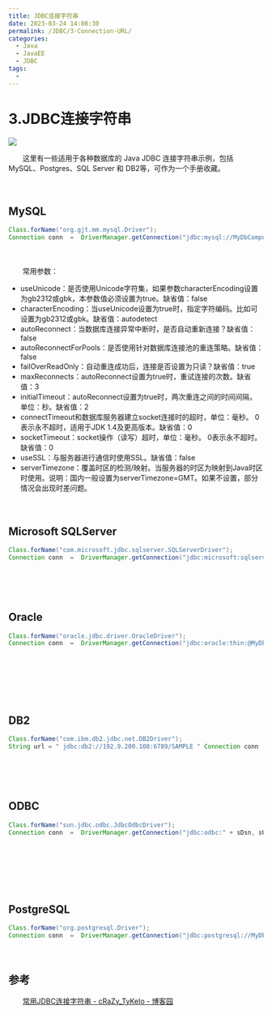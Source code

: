 ```yaml
---
title: JDBC连接字符串
date: 2023-03-24 14:08:30
permalink: /JDBC/3-Connection-URL/
categories:
  - Java
  - JavaEE
  - JDBC
tags:
  - 
---
```



# 3.JDBC连接字符串

![](https://image.peterjxl.com/blog/219.jpg)


　　这里有一些适用于各种数据库的 Java JDBC 连接字符串示例，包括 MySQL、Postgres、SQL Server 和 DB2等，可作为一个手册收藏。
<!-- more -->
　　‍

## MySQL

```java
Class.forName("org.gjt.mm.mysql.Driver");
Connection conn  =  DriverManager.getConnection("jdbc:mysql://MyDbComputerNameOrIP:3306/myDatabaseName" , sUsr, sPwd );
```

　　‍

　　常用参数：

* useUnicode：是否使用Unicode字符集，如果参数characterEncoding设置为gb2312或gbk，本参数值必须设置为true。缺省值：false
* characterEncoding：当useUnicode设置为true时，指定字符编码。比如可设置为gb2312或gbk。缺省值：autodetect
* autoReconnect：当数据库连接异常中断时，是否自动重新连接？缺省值：false
* autoReconnectForPools：是否使用针对数据库连接池的重连策略。缺省值：false
* failOverReadOnly：自动重连成功后，连接是否设置为只读？缺省值：true
* maxReconnects：autoReconnect设置为true时，重试连接的次数。缺省值：3
* initialTimeout：autoReconnect设置为true时，两次重连之间的时间间隔，单位：秒。缺省值：2
* connectTimeout和数据库服务器建立socket连接时的超时，单位：毫秒。 0表示永不超时，适用于JDK 1.4及更高版本。缺省值：0
* socketTimeout：socket操作（读写）超时，单位：毫秒。 0表示永不超时。缺省值：0
* useSSL：与服务器进行通信时使用SSL。缺省值：false
* serverTimezone：覆盖时区的检测/映射。当服务器的时区为映射到Java时区时使用。说明：国内一般设置为serverTimezone=GMT。如果不设置，部分情况会出现时差问题。

　　‍

## Microsoft SQLServer

```java
Class.forName("com.microsoft.jdbc.sqlserver.SQLServerDriver");
Connection conn  =  DriverManager.getConnection("jdbc:microsoft:sqlserver://MyDbComputerNameOrIP:1433;databaseName=master" , sUsr, sPwd );
```

　　‍

　　‍

## **Oracle**

```java
Class.forName("oracle.jdbc.driver.OracleDriver");
Connection conn  =  DriverManager.getConnection("jdbc:oracle:thin:@MyDbComputerNameOrIP:1521:ORCL" , sUsr, sPwd );
```

　　‍

　　‍

　　‍

## DB2

```java
Class.forName("com.ibm.db2.jdbc.net.DB2Driver");
String url = " jdbc:db2://192.9.200.108:6789/SAMPLE " Connection conn  =  DriverManager.getConnection( url, sUsr, sPwd );
```

　　‍

　　‍

## ODBC

```java
Class.forName("sun.jdbc.odbc.JdbcOdbcDriver");
Connection conn  =  DriverManager.getConnection("jdbc:odbc:" + sDsn, sUsr, sPwd );
```

　　‍

　　‍

　　‍

## PostgreSQL

```java
Class.forName("org.postgresql.Driver");
Connection conn  =  DriverManager.getConnection("jdbc:postgresql://MyDbComputerNameOrIP/myDatabaseName" , sUsr, sPwd );
```

　　‍

## 参考

　　[常用JDBC连接字符串 - cRaZy_TyKeIo - 博客园](https://www.cnblogs.com/cRaZy-TyKeIo/p/3626158.html)
